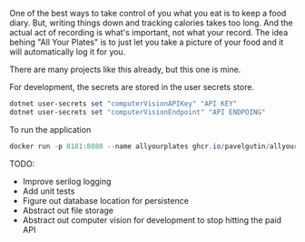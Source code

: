 One of the best ways to take control of you what you eat is to keep a food diary. But, writing things down and tracking calories takes too long. 
And the actual act of recording is what's important, not what your record. 
The idea behing "All Your Plates" is to just let you take a picture of your food and it will automatically log it for you.


There are many projects like this already, but this one is mine.  

For development, the secrets are stored in the user secrets store. 

```powershell
dotnet user-secrets set "computerVisionAPIKey" "API KEY"
dotnet user-secrets set "computerVisionEndpoint" "API ENDPOING"
```

To run the application

```powershell
docker run -p 8181:8080 --name allyourplates ghcr.io/pavelgutin/allyourplates:master
```

TODO:

- Improve serilog logging
- Add unit tests
- Figure out database location for persistence 
- Abstract out file storage
- Abstract out computer vision for development to stop hitting the paid API
